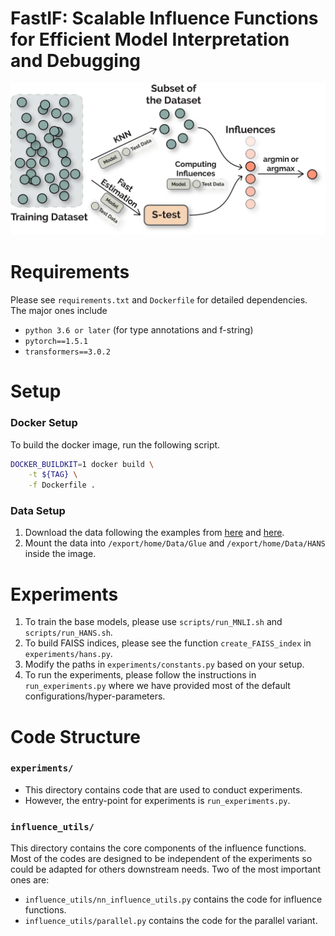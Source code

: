 # FastIF: Scalable Influence Functions for Efficient Model Interpretation and Debugging
![main](figs/main.png)

# Requirements
Please see `requirements.txt` and `Dockerfile` for detailed dependencies. The major ones include
- `python 3.6 or later` (for type annotations and f-string)
- `pytorch==1.5.1`
- `transformers==3.0.2`

# Setup
### Docker Setup
To build the docker image, run the following script.

```bash
DOCKER_BUILDKIT=1 docker build \
    -t ${TAG} \
    -f Dockerfile .
```

### Data Setup
1. Download the data following the examples from [here](https://github.com/huggingface/transformers/tree/master/examples/text-classification) and [here](https://github.com/huggingface/transformers/tree/master/examples/adversarial).
2. Mount the data into `/export/home/Data/Glue` and `/export/home/Data/HANS` inside the image.

# Experiments
1. To train the base models, please use `scripts/run_MNLI.sh` and `scripts/run_HANS.sh`.
2. To build FAISS indices, please see the function `create_FAISS_index` in `experiments/hans.py`.
3. Modify the paths in `experiments/constants.py` based on your setup.
4. To run the experiments, please follow the instructions in `run_experiments.py` where we have provided most of the default configurations/hyper-parameters.

# Code Structure

### `experiments/`
- This directory contains code that are used to conduct experiments.
- However, the entry-point for experiments is `run_experiments.py`.

### `influence_utils/`
This directory contains the core components of the influence functions. Most of the codes are designed to be independent of the experiments so could be adapted for others downstream needs. Two of the most important ones are:
- `influence_utils/nn_influence_utils.py` contains the code for influence functions.
- `influence_utils/parallel.py` contains the code for the parallel variant.
